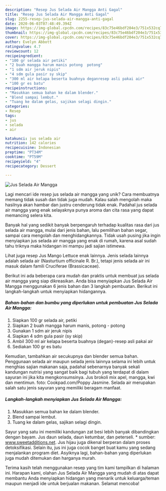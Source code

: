 ```yaml
---
description: "Resep Jus Selada Air Mangga Anti Gagal"
title: "Resep Jus Selada Air Mangga Anti Gagal"
slug: 2255-resep-jus-selada-air-mangga-anti-gagal
date: 2020-06-03T07:48:49.394Z
image: https://img-global.cpcdn.com/recipes/83c75e46bdf204e3/751x532cq70/jus-selada-air-mangga-foto-resep-utama.jpg
thumbnail: https://img-global.cpcdn.com/recipes/83c75e46bdf204e3/751x532cq70/jus-selada-air-mangga-foto-resep-utama.jpg
cover: https://img-global.cpcdn.com/recipes/83c75e46bdf204e3/751x532cq70/jus-selada-air-mangga-foto-resep-utama.jpg
author: Evelyn Abbott
ratingvalue: 4.7
reviewcount: 12
recipeingredient:
- "100 gr selada air petiki"
- "2 buah mangga harum manis potong  potong"
- "1 sdm air jeruk nipis"
- "4 sdm gula pasir sy skip"
- "300 ml air kelapa beserta buahnya deganresep asli pakai air"
- "100 gr es batu"
recipeinstructions:
- "Masukkan semua bahan ke dalam blender."
- "Blend sampai lembut."
- "Tuang ke dalam gelas, sajikan selagi dingin."
categories:
- Resep
tags:
- jus
- selada
- air

katakunci: jus selada air 
nutrition: 142 calories
recipecuisine: Indonesian
preptime: "PT34M"
cooktime: "PT59M"
recipeyield: "4"
recipecategory: Dessert

---
```



![Jus Selada Air Mangga](https://img-global.cpcdn.com/recipes/83c75e46bdf204e3/751x532cq70/jus-selada-air-mangga-foto-resep-utama.jpg)

Lagi mencari ide resep jus selada air mangga yang unik? Cara membuatnya memang tidak susah dan tidak juga mudah. Kalau salah mengolah maka hasilnya akan hambar dan justru cenderung tidak enak. Padahal jus selada air mangga yang enak selayaknya punya aroma dan cita rasa yang dapat memancing selera kita.

Banyak hal yang sedikit banyak berpengaruh terhadap kualitas rasa dari jus selada air mangga, mulai dari jenis bahan, lalu pemilihan bahan segar, sampai cara mengolah dan menghidangkannya. Tidak usah pusing jika ingin menyiapkan jus selada air mangga yang enak di rumah, karena asal sudah tahu triknya maka hidangan ini mampu jadi sajian istimewa.

Lihat juga resep Jus Mango Lettuce enak lainnya. Jenis selada lainnya adalah selada air (Nasturtium officinale R. Br.), tetapi jenis selada air ini masuk dalam famili Cruciferae (Brassicaceae).


Berikut ini ada beberapa cara mudah dan praktis untuk membuat jus selada air mangga yang siap dikreasikan. Anda bisa menyiapkan Jus Selada Air Mangga menggunakan 6 jenis bahan dan 3 langkah pembuatan. Berikut ini langkah-langkah untuk menyiapkan hidangannya.

<!--inarticleads1-->

##### Bahan-bahan dan bumbu yang diperlukan untuk pembuatan Jus Selada Air Mangga:

1. Siapkan 100 gr selada air, petiki
1. Siapkan 2 buah mangga harum manis, potong - potong
1. Gunakan 1 sdm air jeruk nipis
1. Siapkan 4 sdm gula pasir (sy skip)
1. Ambil 300 ml air kelapa beserta buahnya (degan)-resep asli pakai air
1. Sediakan 100 gr es batu


Kemudian, tambahkan air secukupnya dan blender semua bahan. Penggunaan selada air maupun selada jenis lainnya selama ini lebih untuk menghias sajian makanan saja, padahal sebenarnya banyak sekali kandungan nutrisi yang sangat baik bagi tubuh yang terdapat di dalam sayuran ini jika kita mengkonsumsinya. Jus brokoli mix apel, mangga, kwi dan mentimun. foto: Cookpad.com/Poppy Jasmine. Selada air merupakan salah satu jenis sayuran yang memiliki beragam manfaat. 

<!--inarticleads2-->

##### Langkah-langkah menyiapkan Jus Selada Air Mangga:

1. Masukkan semua bahan ke dalam blender.
1. Blend sampai lembut.
1. Tuang ke dalam gelas, sajikan selagi dingin.


Sayur yang satu ini memiliki kandungan zat besi lebih banyak dibandingkan dengan bayam. Jus daun selada, daun ketumbar, dan peterseli. * sumber: www.sweetadditions.net. Jus hijau juga dikenal berperan dalam proses detoksifikasi. Selain itu, jus ini juga cocok banget buat kamu yang sedang menjalankan program diet. Asyiknya lagi, bahan-bahan yang diperlukan juga mudah ditemukan dan harganya murah. 

Terima kasih telah menggunakan resep yang tim kami tampilkan di halaman ini. Harapan kami, olahan Jus Selada Air Mangga yang mudah di atas dapat membantu Anda menyiapkan hidangan yang menarik untuk keluarga/teman maupun menjadi ide untuk berjualan makanan. Selamat mencoba!
